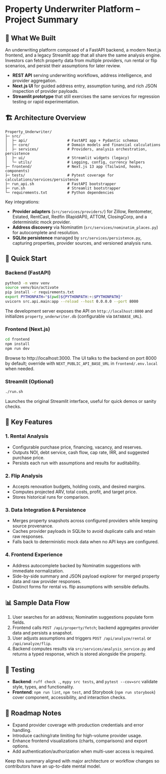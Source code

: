 # Property Underwriter Platform – Project Summary

## 🎯 What We Built

An underwriting platform composed of a FastAPI backend, a modern Next.js frontend, and a legacy Streamlit app that all share the same analysis engine. Investors can fetch property data from multiple providers, run rental or flip scenarios, and persist their assumptions for later review.

- **REST API** serving underwriting workflows, address intelligence, and provider aggregation.
- **Next.js UI** for guided address entry, assumption tuning, and rich JSON inspection of provider payloads.
- **Streamlit prototype** that still exercises the same services for regression testing or rapid experimentation.

## 🏗️ Architecture Overview

```
Property_Underwriter/
├─ src/
│  ├─ api/                  # FastAPI app + Pydantic schemas
│  ├─ core/                 # Domain models and financial calculations
│  ├─ services/             # Providers, analysis orchestration, persistence
│  ├─ ui/                   # Streamlit widgets (legacy)
│  └─ utils/                # Logging, config, currency helpers
├─ frontend/                # Next.js 13 app (Tailwind, hooks, components)
├─ tests/                   # Pytest coverage for calculations/services/persistence
├─ run_api.sh               # FastAPI bootstrapper
├─ run.sh                   # Streamlit bootstrapper
└─ requirements.txt         # Python dependencies
```

Key integrations:
- **Provider adapters** (`src/services/providers/`) for Zillow, Rentometer, Estated, RentCast, Redfin (RapidAPI), ATTOM, ClosingCorp, and a deterministic mock provider.
- **Address discovery** via Nominatim (`src/services/nominatim_places.py`) for autocomplete and resolution.
- **SQLite persistence** managed by `src/services/persistence.py`, capturing properties, provider sources, and versioned analysis runs.

## 🚀 Quick Start

### Backend (FastAPI)
```bash
python3 -m venv venv
source venv/bin/activate
pip install -r requirements.txt
export PYTHONPATH="$(pwd)${PYTHONPATH:+:$PYTHONPATH}"
uvicorn src.api.main:app --reload --host 0.0.0.0 --port 8000
```
The development server exposes the API on `http://localhost:8000` and initializes `property_underwriter.db` (configurable via `DATABASE_URL`).

### Frontend (Next.js)
```bash
cd frontend
npm install
npm run dev
```
Browse to http://localhost:3000. The UI talks to the backend on port 8000 by default; override with `NEXT_PUBLIC_API_BASE_URL` in `frontend/.env.local` when needed.

### Streamlit (Optional)
```bash
./run.sh
```
Launches the original Streamlit interface, useful for quick demos or sanity checks.

## 🔧 Key Features

### 1. Rental Analysis
- Configurable purchase price, financing, vacancy, and reserves.
- Outputs NOI, debt service, cash flow, cap rate, IRR, and suggested purchase price.
- Persists each run with assumptions and results for auditability.

### 2. Flip Analysis
- Accepts renovation budgets, holding costs, and desired margins.
- Computes projected ARV, total costs, profit, and target price.
- Stores historical runs for comparison.

### 3. Data Integration & Persistence
- Merges property snapshots across configured providers while keeping source provenance.
- Caches provider payloads in SQLite to avoid duplicate calls and retain raw responses.
- Falls back to deterministic mock data when no API keys are configured.

### 4. Frontend Experience
- Address autocomplete backed by Nominatim suggestions with immediate normalization.
- Side-by-side summary and JSON payload explorer for merged property data and raw provider responses.
- Distinct forms for rental vs. flip assumptions with sensible defaults.

## 📊 Sample Data Flow
1. User searches for an address; Nominatim suggestions populate form fields.
2. Frontend calls `POST /api/property/fetch`; backend aggregates provider data and persists a snapshot.
3. User adjusts assumptions and triggers `POST /api/analyze/rental` or `/api/analyze/flip`.
4. Backend computes results via `src/services/analysis_service.py` and returns a typed response, which is stored alongside the property.

## 🧪 Testing
- **Backend**: `ruff check .`, `mypy src tests`, and `pytest --cov=src` validate style, types, and functionality.
- **Frontend**: `npm run lint`, `npm test`, and Storybook (`npm run storybook`) cover component, accessibility, and interaction checks.

## 🔮 Roadmap Notes
- Expand provider coverage with production credentials and error handling.
- Introduce caching/rate limiting for high-volume provider usage.
- Enhance frontend visualizations (charts, comparisons) and export options.
- Add authentication/authorization when multi-user access is required.

Keep this summary aligned with major architecture or workflow changes so contributors have an up-to-date mental model.

